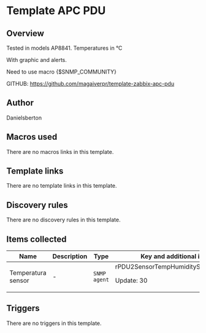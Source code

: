 # Template APC PDU

## Overview

Tested in models AP8841. Temperatures in °C


With graphic and alerts.


 


Need to use macro {$SNMP\_COMMUNITY}


 


 


GITHUB: https://github.com/magaiverpr/template-zabbix-apc-pdu

## Author

Danielsberton

## Macros used

There are no macros links in this template.

## Template links

There are no template links in this template.

## Discovery rules

There are no discovery rules in this template.

## Items collected

|Name|Description|Type|Key and additional info|
|----|-----------|----|----|
|Temperatura sensor|<p>-</p>|`SNMP agent`|rPDU2SensorTempHumidityStatusTempC<p>Update: 30</p>|
## Triggers

There are no triggers in this template.

